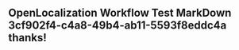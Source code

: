 <properties
ms.topic="hero-topic"
ms.test1="hero-topic"
ms.test2="test"/>

## OpenLocalization Workflow Test MarkDown 3cf902f4-c4a8-49b4-ab11-5593f8eddc4a thanks!
<!--HONumber=Mar16_HO4-->
